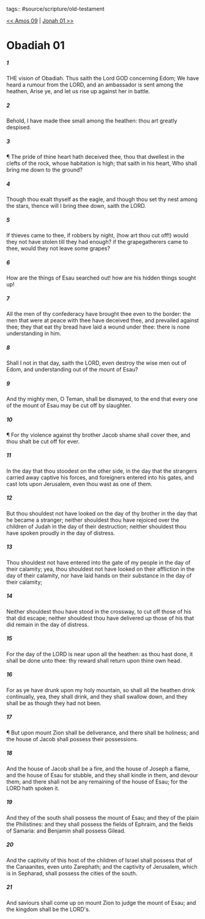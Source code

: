 tags:: #source/scripture/old-testament

[<< Amos 09](old-testament/30_Amos/Amos_09.md) | [Jonah 01 >>](old-testament/32_Jonah/Jonah_01.md)

# Obadiah 01

##### 1

THE vision of Obadiah. Thus saith the Lord GOD concerning Edom; We have heard a rumour from the LORD, and an ambassador is sent among the heathen, Arise ye, and let us rise up against her in battle.

##### 2

Behold, I have made thee small among the heathen: thou art greatly despised.

##### 3

¶ The pride of thine heart hath deceived thee, thou that dwellest in the clefts of the rock, whose habitation is high; that saith in his heart, Who shall bring me down to the ground?

##### 4

Though thou exalt thyself as the eagle, and though thou set thy nest among the stars, thence will I bring thee down, saith the LORD.

##### 5

If thieves came to thee, if robbers by night, (how art thou cut off!) would they not have stolen till they had enough? if the grapegatherers came to thee, would they not leave some grapes?

##### 6

How are the things of Esau searched out! how are his hidden things sought up!

##### 7

All the men of thy confederacy have brought thee even to the border: the men that were at peace with thee have deceived thee, and prevailed against thee; they that eat thy bread have laid a wound under thee: there is none understanding in him.

##### 8

Shall I not in that day, saith the LORD, even destroy the wise men out of Edom, and understanding out of the mount of Esau?

##### 9

And thy mighty men, O Teman, shall be dismayed, to the end that every one of the mount of Esau may be cut off by slaughter.

##### 10

¶ For thy violence against thy brother Jacob shame shall cover thee, and thou shalt be cut off for ever.

##### 11

In the day that thou stoodest on the other side, in the day that the strangers carried away captive his forces, and foreigners entered into his gates, and cast lots upon Jerusalem, even thou wast as one of them.

##### 12

But thou shouldest not have looked on the day of thy brother in the day that he became a stranger; neither shouldest thou have rejoiced over the children of Judah in the day of their destruction; neither shouldest thou have spoken proudly in the day of distress.

##### 13

Thou shouldest not have entered into the gate of my people in the day of their calamity; yea, thou shouldest not have looked on their affliction in the day of their calamity, nor have laid hands on their substance in the day of their calamity;

##### 14

Neither shouldest thou have stood in the crossway, to cut off those of his that did escape; neither shouldest thou have delivered up those of his that did remain in the day of distress.

##### 15

For the day of the LORD is near upon all the heathen: as thou hast done, it shall be done unto thee: thy reward shall return upon thine own head.

##### 16

For as ye have drunk upon my holy mountain, so shall all the heathen drink continually, yea, they shall drink, and they shall swallow down, and they shall be as though they had not been.

##### 17

¶ But upon mount Zion shall be deliverance, and there shall be holiness; and the house of Jacob shall possess their possessions.

##### 18

And the house of Jacob shall be a fire, and the house of Joseph a flame, and the house of Esau for stubble, and they shall kindle in them, and devour them; and there shall not be any remaining of the house of Esau; for the LORD hath spoken it.

##### 19

And they of the south shall possess the mount of Esau; and they of the plain the Philistines: and they shall possess the fields of Ephraim, and the fields of Samaria: and Benjamin shall possess Gilead.

##### 20

And the captivity of this host of the children of Israel shall possess that of the Canaanites, even unto Zarephath; and the captivity of Jerusalem, which is in Sepharad, shall possess the cities of the south.

##### 21

And saviours shall come up on mount Zion to judge the mount of Esau; and the kingdom shall be the LORD's.
